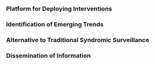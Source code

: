### Platform for Deploying Interventions

### Identification of Emerging Trends

### Alternative to Traditional Syndromic Surveillance

### Dissemination of Information